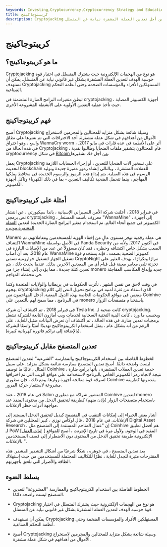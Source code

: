 ```yaml
---
keywords: Investing,Cryptocurrency,Cryptocurrency Strategy and Education,Strategy and Education
title: كريبتوجاكينج
description: Cryptojacking هو شكل من أشكال الهجمات الإلكترونية حيث يقوم أحد المتسللين باختطاف قوة معالجة الهدف من أجل تعدين العملة المشفرة نيابة عن المتسلل.
---
```


# كريبتوجاكينج
## ما هو كريبتوجاكينج؟

Cryptojacking هو نوع من الهجمات الإلكترونية حيث يشترك المتسلل في اختيار قوة حوسبة الهدف لتعدين العملة المشفرة بشكل غير قانوني نيابة عن المتسلل. يمكن أن تستهدف Cryptojacking المستهلكين الأفراد والمؤسسات الضخمة وحتى أنظمة التحكم الصناعية.

تبطئ متغيرات البرامج الضارة المتضمنة في cryptojacking أجهزة الكمبيوتر المصابة ، حيث تأخذ عملية التعدين الأولوية على الأنشطة المشروعة الأخرى.

## فهم كريبتوجاكينج

أصبح Cryptojacking وسيلة شائعة بشكل متزايد للمحتالين والمجرمين لاستخراج الأموال من أهدافهم في شكل عملة مشفرة. أحد الاختراقات التي تم نشرها على نطاق واسع ، وهو اختراق WannaCry worm ، أثر على الأنظمة في عدة قارات في مايو 2017. في هذه الحالة من Cryptojacking ، قام المحتالون بتشفير ملفات الضحايا وطالبوا بفدية cryptocurrency في شكل [Bitcoin من](/bitcoin) أجل فك تشفيرها.

يعمل Cryptojacking على تسخير آلات الضحايا للتعدين ، أو إجراء الحسابات اللازمة لتحديث blockchain للعملات المشفرة ، وبالتالي إنشاء رموز مميزة جديدة وتوليد الرسوم في هذه العملية. يتم إيداع هذه الرموز والرسوم الجديدة في محافظ يملكها المهاجم ، بينما تتحمل الضحية تكاليف التعدين - بما في ذلك الكهرباء وتآكل أجهزة الكمبيوتر.

## أمثلة على كريبتوجاكينج

في فبراير 2018 ، أعلنت شركة الأمن السيبراني الإسبانية ، باندا سيكيورتي ، عن انتشار نص برمجي cryptojacking ، معروف باسمه المستعار "WannaMine" ، إلى أجهزة الكمبيوتر في جميع أنحاء العالم. تم استخدام متغير البرامج الضارة الجديدة لتعدين [العملة المشفرة مونيرو](/monero).

Monero هي عملة رقمية توفر مستوى عالٍ من إخفاء الهوية للمستخدمين ومعاملاتهم. تم اكتشاف WannaMine في الأصل بواسطة Panda Security في أكتوبر 2017. ولأنه من الصعب بشكل خاص اكتشافه وحظره ، فقد كان مسؤولاً عن عدد من الإصابات البارزة في عام 2018. بعد أن أصاب WannaMine كمبيوتر الضحية بصمت ، فإنه يستخدم قوة تشغيل الجهاز لتشغيل خوارزمية تسمى CryptoNight مرارًا وتكرارًا ، بهدف العثور على تجزئة تلبي معايير معينة قبل قيام أي من المعدنين الآخرين بذلك. عندما يحدث ذلك ، يتم تعدين كتلة جديدة ، مما يؤدي إلى إنشاء جزء من monero جديد وإيداع المكاسب المفاجئة في محفظة المهاجم.

في وقت لاحق من نفس الشهر ، تأثرت الحكومات في بريطانيا والولايات المتحدة وكندا بهجوم cryptojacking الذي استفاد من ثغرة أمنية في برنامج تحويل النص إلى كلام مضمن في مواقع الحكومات الخاصة بهذه الدول المعنية. أدخل المهاجمون نص Coinhive في البرنامج ، مما سمح لهم بالتعدين على monero باستخدام متصفحات الزوار.

في فبراير 2018 ، تم اكتشاف أن شركة Tesla Inc. كانت ضحية لـ cryptojacking. وبحسب ما ورد ، كانت البنية التحتية السحابية لخدمات ويب أمازون التابعة للشركة تشغل برمجيات تعدين ضارة. في هذه الحالة ، تم اكتشاف أن تعرض البيانات ضئيل للغاية ، على الرغم من أنه بشكل عام ، يمثل استخدام الكريبتوجاكينج تهديدًا أمنيًا واسعًا للشركة (بالإضافة إلى تراكم فاتورة كهربائية كبيرة).

## تعدين المتصفح مقابل كريبتوجاكينج

الخطوط الفاصلة بين استخدام الكريبتوجاكينج والممارسة "الشرعية" لتعدين المتصفح ليست واضحة دائمًا. أصبح تعدين المتصفح ممارسة شائعة بشكل متزايد. على سبيل المثال ، غالبًا ما توصف Coinhive ، خدمة تعدين العملات المشفرة ، بأنها برامج ضارة نتيجة لاتجاه رمز الكمبيوتر الخاص بالبرنامج لاستخدامه على مواقع الويب التي تم اختراقها لسرقة قوة معالجة أجهزة زوارها. ومع ذلك ، فإن مطوري Coinhive يقدمونها كطريقة مشروعة لاستثمار حركة المرور.

في عام 2018 ، عقد Salon المنشور شراكة مع مطوري Coinhive لتعدين monero باستخدام متصفحات الزوار (بإذن منهم) كطريقة لتحقيق الدخل من محتوى المنفذ عند مواجهة أدوات حظر الإعلانات.

أشار بعض الخبراء إلى إمكانات التنقيب في المتصفح كبديل لتحقيق الدخل المستند إلى الإعلانات. في عام 2018 ، قال لوكاس نوزي ، كبير المحللين في شركة Digital Asset Research ، إن "عمال المناجم المستندة إلى المتصفح مثل Coinhive هم أفضل تطبيق لـ PoW [[إثبات العمل](/proof-work) ] المفيد في الوجود. ولأول مرة في تاريخ الإنترنت ، أصبح للمواقع الإلكترونية طريقة تحقيق الدخل من المحتوى دون الاضطرار إلى قصف المستخدمين بالإعلانات ".

يعد تعدين المتصفح ، في جوهره ، شكلًا شرعيًا من أشكال التشفير المشفر. هذه المقترحات مثيرة للجدل للغاية ، نظرًا للتكاليف المحتملة للمستخدمين من حيث استهلاك الطاقة والأضرار التي تلحق بأجهزتهم.

## يسلط الضوء

- الخطوط الفاصلة بين استخدام الكريبتوجاكينج والممارسة "المشروعة" لتعدين المتصفح ليست واضحة دائمًا.

- Cryptojacking هو نوع من الهجمات الإلكترونية حيث يشترك المتسلل في اختيار قوة حوسبة الهدف لتعدين العملة المشفرة بشكل غير قانوني نيابة عن المتسلل.

- يمكن أن تستهدف Cryptojacking المستهلكين الأفراد والمؤسسات الضخمة وحتى أنظمة التحكم الصناعية.

- أصبح Cryptojacking وسيلة شائعة بشكل متزايد للمحتالين والمجرمين لاستخراج الأموال من أهدافهم في شكل عملة مشفرة.

